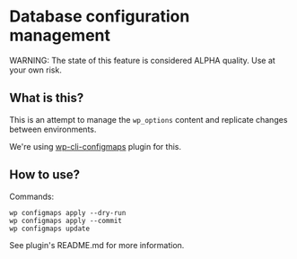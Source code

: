 # Database configuration management

WARNING: The state of this feature is considered ALPHA quality. Use at your own risk.



## What is this?

This is an attempt to manage the `wp_options` content and replicate changes between environments.

We're using [wp-cli-configmaps](https://github.com/wp-cli-configmaps/wp-cli-configmaps) plugin for this.



## How to use?

Commands:
```
wp configmaps apply --dry-run
wp configmaps apply --commit
wp configmaps update
```

See plugin's README.md for more information.
